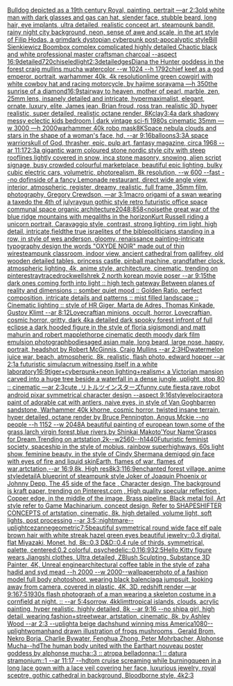 [Bulldog depicted as a 19th century Royal, painting, pertrait —ar 2:3](https://www.ebank.nz/aiartgenerator?category=Bulldog%2520depicted%2520as%2520a%252019th%2520century%2520Royal%2C%2520painting%2C%2520pertrait%2520%E2%80%94ar%25202%3A3)[old white man with dark glasses and gas can hat, slender face, stubble beard, long hair, eye implants, ultra detailed, realistic concept art. steampunk bandit, rainy night city background, neon, sense of awe and scale, in the art style of Filip Hodas, a grimdark dystopian cyberpunk post-apocalyptic style](https://www.ebank.nz/aiartgenerator?category=old%2520white%2520man%2520with%2520dark%2520glasses%2520and%2520gas%2520can%2520hat%2C%2520slender%2520face%2C%2520stubble%2520beard%2C%2520long%2520hair%2C%2520eye%2520implants%2C%2520ultra%2520detailed%2C%2520realistic%2520concept%2520art.%2520steampunk%2520bandit%2C%2520rainy%2520night%2520city%2520background%2C%2520neon%2C%2520sense%2520of%2520awe%2520and%2520scale%2C%2520in%2520the%2520art%2520style%2520of%2520Filip%2520Hodas%2C%2520a%2520grimdark%2520dystopian%2520cyberpunk%2520post-apocalyptic%2520style)[Bill Sienkiewicz Boombox complex complicated highly detailed Chaotic black and white professional master craftsman charcoal --aspect 16:9](https://www.ebank.nz/aiartgenerator?category=Bill%2520Sienkiewicz%2520Boombox%2520complex%2520complicated%2520highly%2520detailed%2520Chaotic%2520black%2520and%2520white%2520professional%2520master%2520craftsman%2520charcoal%2520--aspect%252016%3A9)[detailed](https://www.ebank.nz/aiartgenerator?category=detailed)[720](https://www.ebank.nz/aiartgenerator?category=720)[chiseled](https://www.ebank.nz/aiartgenerator?category=chiseled)[light](https://www.ebank.nz/aiartgenerator?category=light)[2:3](https://www.ebank.nz/aiartgenerator?category=2%3A3)[detail](https://www.ebank.nz/aiartgenerator?category=detail)[edges](https://www.ebank.nz/aiartgenerator?category=edges)[Diana the Hunter goddess in the forest craig mullins mucha watercolor --w 1024 --h 1792](https://www.ebank.nz/aiartgenerator?category=Diana%2520the%2520Hunter%2520goddess%2520in%2520the%2520forest%2520craig%2520mullins%2520mucha%2520watercolor%2520--w%25201024%2520--h%25201792)[chief keef as a god emperor, portrait, warhammer 40k, 4k resolution](https://www.ebank.nz/aiartgenerator?category=chief%2520keef%2520as%2520a%2520god%2520emperor%2C%2520portrait%2C%2520warhammer%252040k%2C%25204k%2520resolution)[lime green cowgirl with white cowboy hat and racing motorcycle, by hajime sorayama —h 350](https://www.ebank.nz/aiartgenerator?category=lime%2520green%2520cowgirl%2520with%2520white%2520cowboy%2520hat%2520and%2520racing%2520motorcycle%2C%2520by%2520hajime%2520sorayama%2520%E2%80%94h%2520350)[the sunrise of a diamond](https://www.ebank.nz/aiartgenerator?category=the%2520sunrise%2520of%2520a%2520diamond)[16:9](https://www.ebank.nz/aiartgenerator?category=16%3A9)[stairway to heaven, mother of pearl, marble, zen, 25mm lens, insanely detailed and intricate, hypermaximalist, elegant, ornate, luxury, elite, James jean, Brian froud, ross tran, realistic 3D, hyper realistic, super detailed, realistic octane render, 8K](https://www.ebank.nz/aiartgenerator?category=stairway%2520to%2520heaven%2C%2520mother%2520of%2520pearl%2C%2520marble%2C%2520zen%2C%252025mm%2520lens%2C%2520insanely%2520detailed%2520and%2520intricate%2C%2520hypermaximalist%2C%2520elegant%2C%2520ornate%2C%2520luxury%2C%2520elite%2C%2520James%2520jean%2C%2520Brian%2520froud%2C%2520ross%2520tran%2C%2520realistic%25203D%2C%2520hyper%2520realistic%2C%2520super%2520detailed%2C%2520realistic%2520octane%2520render%2C%25208K)[clay](https://www.ebank.nz/aiartgenerator?category=clay)[3:4](https://www.ebank.nz/aiartgenerator?category=3%3A4)[a dark shadowy messy eclectic kids bedroom  | dark vintage sci-fi 1980s cinematic 35mm —w 3000 —h 2000](https://www.ebank.nz/aiartgenerator?category=a%2520dark%2520shadowy%2520messy%2520eclectic%2520kids%2520bedroom%2520%2520%7C%2520dark%2520vintage%2520sci-fi%25201980s%2520cinematic%252035mm%2520%E2%80%94w%25203000%2520%E2%80%94h%25202000)[warhammer 40k robo mask](https://www.ebank.nz/aiartgenerator?category=warhammer%252040k%2520robo%2520mask)[8K](https://www.ebank.nz/aiartgenerator?category=8K)[Space nebula clouds and stars in the shape of a woman's face, hd, --ar 9:16](https://www.ebank.nz/aiartgenerator?category=Space%2520nebula%2520clouds%2520and%2520stars%2520in%2520the%2520shape%2520of%2520a%2520woman%27s%2520face%2C%2520hd%2C%2520--ar%25209%3A16)[balloons](https://www.ebank.nz/aiartgenerator?category=balloons)[3:3](https://www.ebank.nz/aiartgenerator?category=3%3A3)[A space warrior](https://www.ebank.nz/aiartgenerator?category=A%2520space%2520warrior)[skull of God, thrasher, epic, pulp art, fantasy magazine, circa 1968 --ar 11:17](https://www.ebank.nz/aiartgenerator?category=skull%2520of%2520God%2C%2520thrasher%2C%2520epic%2C%2520pulp%2520art%2C%2520fantasy%2520magazine%2C%2520circa%25201968%2520--ar%252011%3A17)[2:3](https://www.ebank.nz/aiartgenerator?category=2%3A3)[a gigantic warm coloured stone nordic style city with steep rooflines lightly covered in snow, inca stone masonry, snowing, alien script signage, busy crowded colourful marketplace, beautiful epic lighting, bulky cubic electric cars, volumetric, photorealism, 8k resolution, --w 600 --fast --no dof](https://www.ebank.nz/aiartgenerator?category=a%2520gigantic%2520warm%2520coloured%2520stone%2520nordic%2520style%2520city%2520with%2520steep%2520rooflines%2520lightly%2520covered%2520in%2520snow%2C%2520inca%2520stone%2520masonry%2C%2520snowing%2C%2520alien%2520script%2520signage%2C%2520busy%2520crowded%2520colourful%2520marketplace%2C%2520beautiful%2520epic%2520lighting%2C%2520bulky%2520cubic%2520electric%2520cars%2C%2520volumetric%2C%2520photorealism%2C%25208k%2520resolution%2C%2520--w%2520600%2520--fast%2520--no%2520dof)[inside of a fancy Lemonade restaurant, direct wide angle view, interior, atmospheric, register, dreamy, realistic, full frame, 35mm film, photography, Gregory Crewdson, —ar 3:1](https://www.ebank.nz/aiartgenerator?category=inside%2520of%2520a%2520fancy%2520Lemonade%2520restaurant%2C%2520direct%2520wide%2520angle%2520view%2C%2520interior%2C%2520atmospheric%2C%2520register%2C%2520dreamy%2C%2520realistic%2C%2520full%2520frame%2C%252035mm%2520film%2C%2520photography%2C%2520Gregory%2520Crewdson%2C%2520%E2%80%94ar%25203%3A1)[macro origami of a swan wearing a taxedo the 4th of july](https://www.ebank.nz/aiartgenerator?category=macro%2520origami%2520of%2520a%2520swan%2520wearing%2520a%2520taxedo%2520the%25204th%2520of%2520july)[raygun gothic style retro futuristic office space communal space organic architecture](https://www.ebank.nz/aiartgenerator?category=raygun%2520gothic%2520style%2520retro%2520futuristic%2520office%2520space%2520communal%2520space%2520organic%2520architecture)[2048:858](https://www.ebank.nz/aiartgenerator?category=2048%3A858)[<noise](https://www.ebank.nz/aiartgenerator?category=%3Cnoise)[the great war of the blue ridge mountains with megaliths in the horizon](https://www.ebank.nz/aiartgenerator?category=the%2520great%2520war%2520of%2520the%2520blue%2520ridge%2520mountains%2520with%2520megaliths%2520in%2520the%2520horizon)[Kurt Russell riding a unicorn portrait, Caravaggio style, contrast, strong lighting, rim light, high detail, intricate,](https://www.ebank.nz/aiartgenerator?category=Kurt%2520Russell%2520riding%2520a%2520unicorn%2520portrait%2C%2520Caravaggio%2520style%2C%2520contrast%2C%2520strong%2520lighting%2C%2520rim%2520light%2C%2520high%2520detail%2C%2520intricate%2C)[field](https://www.ebank.nz/aiartgenerator?category=field)[the true israelites of the bible](https://www.ebank.nz/aiartgenerator?category=the%2520true%2520israelites%2520of%2520the%2520bible)[politicians standing in a row, in style of wes anderson, gloomy, renaissance painting](https://www.ebank.nz/aiartgenerator?category=politicians%2520standing%2520in%2520a%2520row%2C%2520in%2520style%2520of%2520wes%2520anderson%2C%2520gloomy%2C%2520renaissance%2520painting)[-](https://www.ebank.nz/aiartgenerator?category=-)[intricate typography design the words "OXYDE NOIR" made out of thin wire](https://www.ebank.nz/aiartgenerator?category=intricate%2520typography%2520design%2520the%2520words%2520%22OXYDE%2520NOIR%22%2520made%2520out%2520of%2520thin%2520wire)[steampunk classroom, indoor view, ancient cathedral from gallifrey, old wooden detailed tables, princess castle, pinball machine, grandfather clock, atmospheric lighting, 4k, anime style, architecture, cinematic, trending on pinterest](https://www.ebank.nz/aiartgenerator?category=steampunk%2520classroom%2C%2520indoor%2520view%2C%2520ancient%2520cathedral%2520from%2520gallifrey%2C%2520old%2520wooden%2520detailed%2520tables%2C%2520princess%2520castle%2C%2520pinball%2520machine%2C%2520grandfather%2520clock%2C%2520atmospheric%2520lighting%2C%25204k%2C%2520anime%2520style%2C%2520architecture%2C%2520cinematic%2C%2520trending%2520on%2520pinterest)[raytraced](https://www.ebank.nz/aiartgenerator?category=raytraced)[rockwell](https://www.ebank.nz/aiartgenerator?category=rockwell)[shrek 2 north korean movie poser --ar 9:15](https://www.ebank.nz/aiartgenerator?category=shrek%25202%2520north%2520korean%2520movie%2520poser%2520--ar%25209%3A15)[the dark ones coming forth into light :: high tech gateway Between planes of reality and dimensions :: somber quiet mood :: Golden Ratio, perfect composition, intricate details and patterns :: mist filled landscape :: Cinematic lighting :: style of HR Giger, Marta de Adres, Thomas Kinkade, Gustov Klimt --ar 8:12](https://www.ebank.nz/aiartgenerator?category=the%2520dark%2520ones%2520coming%2520forth%2520into%2520light%2520%3A%3A%2520high%2520tech%2520gateway%2520Between%2520planes%2520of%2520reality%2520and%2520dimensions%2520%3A%3A%2520somber%2520quiet%2520mood%2520%3A%3A%2520Golden%2520Ratio%2C%2520perfect%2520composition%2C%2520intricate%2520details%2520and%2520patterns%2520%3A%3A%2520mist%2520filled%2520landscape%2520%3A%3A%2520Cinematic%2520lighting%2520%3A%3A%2520style%2520of%2520HR%2520Giger%2C%2520Marta%2520de%2520Adres%2C%2520Thomas%2520Kinkade%2C%2520Gustov%2520Klimt%2520--ar%25208%3A12)[Lovecraftian minions, occult, horror, Lovecraftian, cosmic horror, gritty, dark 4k](https://www.ebank.nz/aiartgenerator?category=Lovecraftian%2520minions%2C%2520occult%2C%2520horror%2C%2520Lovecraftian%2C%2520cosmic%2520horror%2C%2520gritty%2C%2520dark%25204k)[a detailed dark spooky forest infront of full eclipse a dark hooded figure in the style of floria sigismondi and matt mahurin and robert mapplethorpe cinematic depth moody dark film emulsion photograph](https://www.ebank.nz/aiartgenerator?category=a%2520detailed%2520dark%2520spooky%2520forest%2520infront%2520of%2520full%2520eclipse%2520a%2520dark%2520hooded%2520figure%2520in%2520the%2520style%2520of%2520floria%2520sigismondi%2520and%2520matt%2520mahurin%2520and%2520robert%2520mapplethorpe%2520cinematic%2520depth%2520moody%2520dark%2520film%2520emulsion%2520photograph)[bodies](https://www.ebank.nz/aiartgenerator?category=bodies)[aged asian male, long beard, large nose, happy, portrait, headshot by Robert McGinnis, Craig Mullins --ar 2:3](https://www.ebank.nz/aiartgenerator?category=aged%2520asian%2520male%2C%2520long%2520beard%2C%2520large%2520nose%2C%2520happy%2C%2520portrait%2C%2520headshot%2520by%2520Robert%2520McGinnis%2C%2520Craig%2520Mullins%2520--ar%25202%3A3)[HD](https://www.ebank.nz/aiartgenerator?category=HD)[watermelon juice war, beach, atmospheric, 8k, realistic, flash photo, edward hopper --ar 2:1](https://www.ebank.nz/aiartgenerator?category=watermelon%2520juice%2520war%2C%2520beach%2C%2520atmospheric%2C%25208k%2C%2520realistic%2C%2520flash%2520photo%2C%2520edward%2520hopper%2520--ar%25202%3A1)[a futuristic simulacrum witnessing itself in a white laboratory](https://www.ebank.nz/aiartgenerator?category=a%2520futuristic%2520simulacrum%2520witnessing%2520itself%2520in%2520a%2520white%2520laboratory)[16:9](https://www.ebank.nz/aiartgenerator?category=16%3A9)[tiger+cyberpunk+neon lighting+realism](https://www.ebank.nz/aiartgenerator?category=tiger%2Bcyberpunk%2Bneon%2520lighting%2Brealism)[< a Victorian mansion carved into a huge tree beside a waterfall in a dense jungle, uplight, stop 80 :: cinematic —ar 2:3](https://www.ebank.nz/aiartgenerator?category=%3C%2520a%2520Victorian%2520mansion%2520carved%2520into%2520a%2520huge%2520tree%2520beside%2520a%2520waterfall%2520in%2520a%2520dense%2520jungle%2C%2520uplight%2C%2520stop%252080%2520%3A%3A%2520cinematic%2520%E2%80%94ar%25202%3A3)[cute ,リトルツインスターズ](https://www.ebank.nz/aiartgenerator?category=cute%2520%2C%E3%83%AA%E3%83%88%E3%83%AB%E3%83%84%E3%82%A4%E3%83%B3%E3%82%B9%E3%82%BF%E3%83%BC%E3%82%BA)[funny cute fiesta rave robot android pixar symmetrical character design --aspect 9:16](https://www.ebank.nz/aiartgenerator?category=funny%2520cute%2520fiesta%2520rave%2520robot%2520android%2520pixar%2520symmetrical%2520character%2520design%2520--aspect%25209%3A16)[style](https://www.ebank.nz/aiartgenerator?category=style)[velociraptor](https://www.ebank.nz/aiartgenerator?category=velociraptor)[a paint of adorable cat with antlers, naive eyes, in style of Van Gogh](https://www.ebank.nz/aiartgenerator?category=a%2520paint%2520of%2520adorable%2520cat%2520with%2520antlers%2C%2520naive%2520eyes%2C%2520in%2520style%2520of%2520Van%2520Gogh)[barren sandstone, Warhammer 40k khorne, cosmic horror, twisted insane terrain, hyper detailed, octane render by Bruce Pennington, Angus Mckie --no people --h 1152 --w 2048](https://www.ebank.nz/aiartgenerator?category=barren%2520sandstone%2C%2520Warhammer%252040k%2520khorne%2C%2520cosmic%2520horror%2C%2520twisted%2520insane%2520terrain%2C%2520hyper%2520detailed%2C%2520octane%2520render%2520by%2520Bruce%2520Pennington%2C%2520Angus%2520Mckie%2520--no%2520people%2520--h%25201152%2520--w%25202048)[A beautiful painting of european town,some of the grass,larch virgin forest,blue rivers,by Shinkai Makoto'Your Name'Grasps for Dream,Trending on artstation,2k--w2560--h1440](https://www.ebank.nz/aiartgenerator?category=A%2520beautiful%2520painting%2520of%2520european%2520town%2Csome%2520of%2520the%2520grass%2Clarch%2520virgin%2520forest%2Cblue%2520rivers%2Cby%2520Shinkai%2520Makoto%27Your%2520Name%27Grasps%2520for%2520Dream%2CTrending%2520on%2520artstation%2C2k--w2560--h1440)[Futuristic feminist society, spaceship in the style of mobius, rainbow superhighways, 60s light show, feminine beauty, in the style of Cindy Sherman](https://www.ebank.nz/aiartgenerator?category=Futuristic%2520feminist%2520society%2C%2520spaceship%2520in%2520the%2520style%2520of%2520mobius%2C%2520rainbow%2520superhighways%2C%252060s%2520light%2520show%2C%2520feminine%2520beauty%2C%2520in%2520the%2520style%2520of%2520Cindy%2520Sherman)[a demigod gin face with eyes of fire and liquid skin](https://www.ebank.nz/aiartgenerator?category=a%2520demigod%2520gin%2520face%2520with%2520eyes%2520of%2520fire%2520and%2520liquid%2520skin)[Earth, flames of war, flames of war,artctation,--ar 16:9,8k, High res](https://www.ebank.nz/aiartgenerator?category=Earth%2C%2520flames%2520of%2520war%2C%2520flames%2520of%2520war%2Cartctation%2C--ar%252016%3A9%2C8k%2C%2520High%2520res)[8k](https://www.ebank.nz/aiartgenerator?category=8k)[3:1](https://www.ebank.nz/aiartgenerator?category=3%3A1)[16:9](https://www.ebank.nz/aiartgenerator?category=16%3A9)[enchanted forest village. anime style](https://www.ebank.nz/aiartgenerator?category=enchanted%2520forest%2520village.%2520anime%2520style)[detail](https://www.ebank.nz/aiartgenerator?category=detail)[A blueprint of steampunk style Joker of Joaquin Phoenix or Johnny Depp,  The 45 side of the face , Character design, The background is kraft paper,  trending on Pinterest.com  , High quality specular reflection ,  Copper  edge, in the middle of the image, Brass pipeline,  Black metal foil,  Art style refer to Game Machinarium.  concept design, Refer to SHAPESHIFTER CONCEPTS  of artstation, cinematic,  8k, high detailed,  volume light,  soft lights,  post processing    --ar 3:5](https://www.ebank.nz/aiartgenerator?category=A%2520blueprint%2520of%2520steampunk%2520style%2520Joker%2520of%2520Joaquin%2520Phoenix%2520or%2520Johnny%2520Depp%2C%2520%2520The%252045%2520side%2520of%2520the%2520face%2520%2C%2520Character%2520design%2C%2520The%2520background%2520is%2520kraft%2520paper%2C%2520%2520trending%2520on%2520Pinterest.com%2520%2520%2C%2520High%2520quality%2520specular%2520reflection%2520%2C%2520%2520Copper%2520%2520edge%2C%2520in%2520the%2520middle%2520of%2520the%2520image%2C%2520Brass%2520pipeline%2C%2520%2520Black%2520metal%2520foil%2C%2520%2520Art%2520style%2520refer%2520to%2520Game%2520Machinarium.%2520%2520concept%2520design%2C%2520Refer%2520to%2520SHAPESHIFTER%2520CONCEPTS%2520%2520of%2520artstation%2C%2520cinematic%2C%2520%25208k%2C%2520high%2520detailed%2C%2520%2520volume%2520light%2C%2520%2520soft%2520lights%2C%2520%2520post%2520processing%2520%2520%2520%2520--ar%25203%3A5)[::nightmare](https://www.ebank.nz/aiartgenerator?category=%3A%3Anightmare)[--uplight](https://www.ebank.nz/aiartgenerator?category=--uplight)[cezanne](https://www.ebank.nz/aiartgenerator?category=cezanne)[geometric](https://www.ebank.nz/aiartgenerator?category=geometric)[7:5](https://www.ebank.nz/aiartgenerator?category=7%3A5)[beautiful symmetrical round wide face elf pale brown hair with white streak hazel green eyes beautiful jewelry::0.3 digital, flat Miyazaki, Monet, hd, 8k::0.3 D&D::0.4 rule of thirds, symmetrical, palette, centered:0.2 colorful, psychedelic::0.1](https://www.ebank.nz/aiartgenerator?category=beautiful%2520symmetrical%2520round%2520wide%2520face%2520elf%2520pale%2520brown%2520hair%2520with%2520white%2520streak%2520hazel%2520green%2520eyes%2520beautiful%2520jewelry%3A%3A0.3%2520digital%2C%2520flat%2520Miyazaki%2C%2520Monet%2C%2520hd%2C%25208k%3A%3A0.3%2520D%26D%3A%3A0.4%2520rule%2520of%2520thirds%2C%2520symmetrical%2C%2520palette%2C%2520centered%3A0.2%2520colorful%2C%2520psychedelic%3A%3A0.1)[16:9](https://www.ebank.nz/aiartgenerator?category=16%3A9)[32:5](https://www.ebank.nz/aiartgenerator?category=32%3A5)[Hello Kitty figure wears Jiangshi clothes, Ultra detailed, ZBlush Sculpting, Substance 3D Painter, 4K, Unreal engine](https://www.ebank.nz/aiartgenerator?category=Hello%2520Kitty%2520figure%2520wears%2520Jiangshi%2520clothes%2C%2520Ultra%2520detailed%2C%2520ZBlush%2520Sculpting%2C%2520Substance%25203D%2520Painter%2C%25204K%2C%2520Unreal%2520engine)[architectural coffee table in the style of zaha hadid and syd mead --h 2000 --w 2000](https://www.ebank.nz/aiartgenerator?category=architectural%2520coffee%2520table%2520in%2520the%2520style%2520of%2520zaha%2520hadid%2520and%2520syd%2520mead%2520--h%25202000%2520--w%25202000)[--wallpaper](https://www.ebank.nz/aiartgenerator?category=--wallpaper)[photo of a fashion model full body photoshoot, wearing black balenciaga jumpsuit, looking away from camera, covered in plastic, 4K, 3D, redshift render —ar 9:16](https://www.ebank.nz/aiartgenerator?category=photo%2520of%2520a%2520fashion%2520model%2520full%2520body%2520photoshoot%2C%2520wearing%2520black%2520balenciaga%2520jumpsuit%2C%2520looking%2520away%2520from%2520camera%2C%2520covered%2520in%2520plastic%2C%25204K%2C%25203D%2C%2520redshift%2520render%2520%E2%80%94ar%25209%3A16)[7:5](https://www.ebank.nz/aiartgenerator?category=7%3A5)[1930s flash photograph of a man wearing a skeleton costume in a cornfield at night. :: --ar 5:4](https://www.ebank.nz/aiartgenerator?category=1930s%2520flash%2520photograph%2520of%2520a%2520man%2520wearing%2520a%2520skeleton%2520costume%2520in%2520a%2520cornfield%2520at%2520night.%2520%3A%3A%2520--ar%25205%3A4)[sorrow, 4k](https://www.ebank.nz/aiartgenerator?category=sorrow%2C%25204k)[klimt](https://www.ebank.nz/aiartgenerator?category=klimt)[tropical islands, clouds, acrylic painting, hyper realistic, highly detailed, 8k --ar 9:16 --no ship](https://www.ebank.nz/aiartgenerator?category=tropical%2520islands%2C%2520clouds%2C%2520acrylic%2520painting%2C%2520hyper%2520realistic%2C%2520highly%2520detailed%2C%25208k%2520--ar%25209%3A16%2520--no%2520ship)[a girl, high detail, wearing fashion+streetwear, artstation, cinematic, 8k, by Ashley Wood --ar 2:3  --uplight](https://www.ebank.nz/aiartgenerator?category=a%2520girl%2C%2520high%2520detail%2C%2520wearing%2520fashion%2Bstreetwear%2C%2520artstation%2C%2520cinematic%2C%25208k%2C%2520by%2520Ashley%2520Wood%2520--ar%25202%3A3%2520%2520--uplight)[a beige dachshund winning miss America](https://www.ebank.nz/aiartgenerator?category=a%2520beige%2520dachshund%2520winning%2520miss%2520America)[1080](https://www.ebank.nz/aiartgenerator?category=1080)[--uplight](https://www.ebank.nz/aiartgenerator?category=--uplight)[woman](https://www.ebank.nz/aiartgenerator?category=woman)[hand drawn illustration of frogs mushrooms , Gerald Brom, Nekro Borja, Charlie Bywater, Fenghua Zhong, Peter Mohrbacher, Alphonse Mucha](https://www.ebank.nz/aiartgenerator?category=hand%2520drawn%2520illustration%2520of%2520frogs%2520mushrooms%2520%2C%2520Gerald%2520Brom%2C%2520Nekro%2520Borja%2C%2520Charlie%2520Bywater%2C%2520Fenghua%2520Zhong%2C%2520Peter%2520Mohrbacher%2C%2520Alphonse%2520Mucha)[--hd](https://www.ebank.nz/aiartgenerator?category=--hd)[The human body united with the Earth](https://www.ebank.nz/aiartgenerator?category=The%2520human%2520body%2520united%2520with%2520the%2520Earth)[art nouveau poster goddess by alphonse mucha::3 :: atropa belladonna::1 :: datura stramonium::1 --ar 11:17 --hd](https://www.ebank.nz/aiartgenerator?category=art%2520nouveau%2520poster%2520goddess%2520by%2520alphonse%2520mucha%3A%3A3%2520%3A%3A%2520atropa%2520belladonna%3A%3A1%2520%3A%3A%2520datura%2520stramonium%3A%3A1%2520--ar%252011%3A17%2520--hd)[tom cruise screaming while burning](https://www.ebank.nz/aiartgenerator?category=tom%2520cruise%2520screaming%2520while%2520burning)[queen in a long lace gown with a lace veil covering her face, luxurious jewelry, royal sceptre, gothic cathedral in background, Bloodborne style, 4k](https://www.ebank.nz/aiartgenerator?category=queen%2520in%2520a%2520long%2520lace%2520gown%2520with%2520a%2520lace%2520veil%2520covering%2520her%2520face%2C%2520luxurious%2520jewelry%2C%2520royal%2520sceptre%2C%2520gothic%2520cathedral%2520in%2520background%2C%2520Bloodborne%2520style%2C%25204k)[2:3](https://www.ebank.nz/aiartgenerator?category=2%3A3)